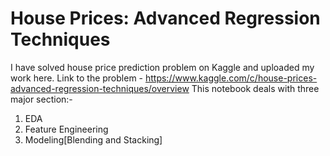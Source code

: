 # House Prices: Advanced Regression Techniques

I have solved house price prediction problem on Kaggle and uploaded my work here. Link to the problem - https://www.kaggle.com/c/house-prices-advanced-regression-techniques/overview
This notebook deals with three major section:-

1) EDA
2) Feature Engineering
3) Modeling[Blending and Stacking]



